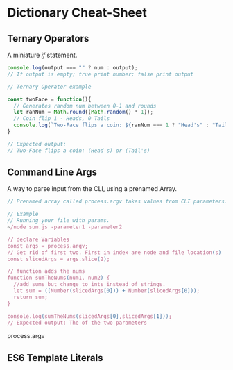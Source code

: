 # Dictionary Cheat-Sheet
## Ternary Operators
A miniature *if* statement.
```javascript
console.log(output === "" ? num : output);
// If output is empty; true print number; false print output

// Ternary Operator example

const twoFace = function(){
  // Generates random num between 0-1 and rounds
  let ranNum = Math.round((Math.random() * 1));
  // Coin flip 1 - Heads, 0 Tails
  console.log(`Two-Face flips a coin: ${ranNum === 1 ? "Head's" : "Tail's"}`);
}

// Expected output:
// Two-Face flips a coin: (Head's) or (Tail's)
```

## Command Line Args
A way to parse input from the CLI, using a prenamed Array.
```javascript
// Prenamed array called process.argv takes values from CLI parameters.

// Example
// Running your file with params.
~/node sum.js -parameter1 -parameter2

// declare Variables
const args = process.argv;
// Get rid of first two. First in index are node and file location(s)
const slicedArgs = args.slice(2);

// function adds the nums
function sumTheNums(num1, num2) {
  //add sums but change to ints instead of strings.
  let sum = ((Number(slicedArgs[0])) + Number(slicedArgs[0]));
  return sum;
}

console.log(sumTheNums(slicedArgs[0],slicedArgs[1]));
// Expected output: The of the two parameters
```

process.argv
## ES6 Template Literals